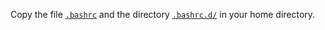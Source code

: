 Copy the file [`.bashrc`](https://gist.github.com/barcia/46848b3e53435ad3ee68) and the directory [`.bashrc.d/`](https://github.com/barcia/.bashrc.d) in your home directory.
